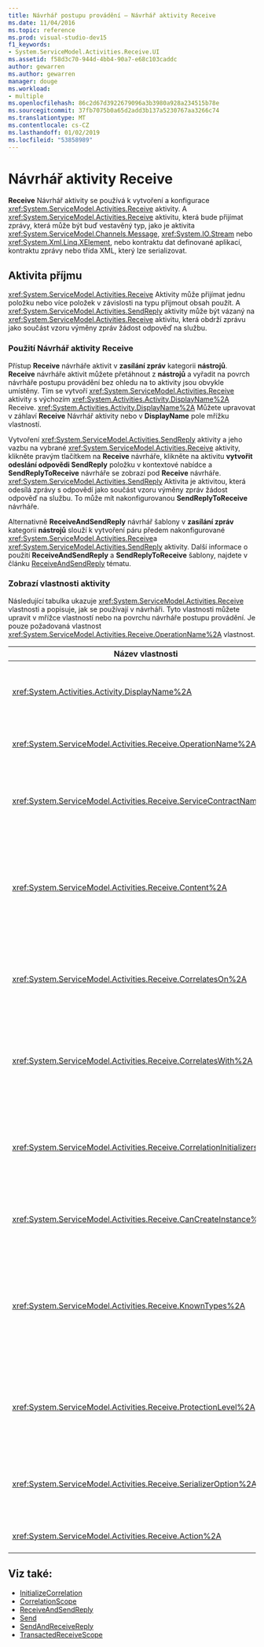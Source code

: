 ```yaml
---
title: Návrhář postupu provádění – Návrhář aktivity Receive
ms.date: 11/04/2016
ms.topic: reference
ms.prod: visual-studio-dev15
f1_keywords:
- System.ServiceModel.Activities.Receive.UI
ms.assetid: f58d3c70-944d-4bb4-90a7-e68c103caddc
author: gewarren
ms.author: gewarren
manager: douge
ms.workload:
- multiple
ms.openlocfilehash: 86c2d67d3922679096a3b3980a928a234515b78e
ms.sourcegitcommit: 37fb7075b0a65d2add3b137a5230767aa3266c74
ms.translationtype: MT
ms.contentlocale: cs-CZ
ms.lasthandoff: 01/02/2019
ms.locfileid: "53858989"
---
```

# <a name="receive-activity-designer"></a>Návrhář aktivity Receive

**Receive** Návrhář aktivity se používá k vytvoření a konfigurace <xref:System.ServiceModel.Activities.Receive> aktivity. A <xref:System.ServiceModel.Activities.Receive> aktivitu, která bude přijímat zprávy, která může být buď vestavěný typ, jako je aktivita <xref:System.ServiceModel.Channels.Message>, <xref:System.IO.Stream> nebo <xref:System.Xml.Linq.XElement>, nebo kontraktu dat definované aplikací, kontraktu zprávy nebo třída XML, který lze serializovat.

## <a name="the-receive-activity"></a>Aktivita příjmu

<xref:System.ServiceModel.Activities.Receive> Aktivity může přijímat jednu položku nebo více položek v závislosti na typu přijmout obsah použít. A <xref:System.ServiceModel.Activities.SendReply> aktivity může být vázaný na <xref:System.ServiceModel.Activities.Receive> aktivitu, která obdrží zprávu jako součást vzoru výměny zpráv žádost odpověď na službu.

### <a name="using-the-receive-activity-designer"></a>Použití Návrhář aktivity Receive

Přístup **Receive** návrháře aktivit v **zasílání zpráv** kategorii **nástrojů**. **Receive** návrháře aktivit můžete přetáhnout z **nástrojů** a vyřadit na povrch návrháře postupu provádění bez ohledu na to aktivity jsou obvykle umístěny. Tím se vytvoří <xref:System.ServiceModel.Activities.Receive> aktivity s výchozím <xref:System.Activities.Activity.DisplayName%2A> Receive. <xref:System.Activities.Activity.DisplayName%2A> Můžete upravovat v záhlaví **Receive** Návrhář aktivity nebo v **DisplayName** pole mřížku vlastností.

Vytvoření <xref:System.ServiceModel.Activities.SendReply> aktivity a jeho vazbu na vybrané <xref:System.ServiceModel.Activities.Receive> aktivity, klikněte pravým tlačítkem na **Receive** návrháře, klikněte na aktivitu **vytvořit odeslání odpovědi SendReply** položku v kontextové nabídce a **SendReplyToReceive** návrháře se zobrazí pod **Receive** návrháře. <xref:System.ServiceModel.Activities.SendReply> Aktivita je aktivitou, která odesílá zprávy s odpovědí jako součást vzoru výměny zpráv žádost odpověď na službu. To může mít nakonfigurovanou **SendReplyToReceive** návrháře.

Alternativně **ReceiveAndSendReply** návrhář šablony v **zasílání zpráv** kategorii **nástrojů** slouží k vytvoření páru předem nakonfigurované <xref:System.ServiceModel.Activities.Receive>a <xref:System.ServiceModel.Activities.SendReply> aktivity. Další informace o použití **ReceiveAndSendReply** a **SendReplyToReceive** šablony, najdete v článku [ReceiveAndSendReply](../workflow-designer/receiveandsendreply-template-designer.md) tématu.

### <a name="the-receive-activity-properties"></a>Zobrazí vlastnosti aktivity

Následující tabulka ukazuje <xref:System.ServiceModel.Activities.Receive> vlastnosti a popisuje, jak se používají v návrháři. Tyto vlastnosti můžete upravit v mřížce vlastností nebo na povrchu návrháře postupu provádění. Je pouze požadovaná vlastnost <xref:System.ServiceModel.Activities.Receive.OperationName%2A> vlastnost.


| Název vlastnosti | Požadováno | Použití |
|-|----------|-|
| <xref:System.Activities.Activity.DisplayName%2A> | False | Určuje popisný název <xref:System.ServiceModel.Activities.Receive> aktivity. Výchozí hodnota je Receive.<br /><br /> Ačkoli použití jinou než výchozí hodnotu pro popisný <xref:System.Activities.Activity.DisplayName%2A> není bezpodmínečně nutné, je vhodné použít taková hodnota. |
| <xref:System.ServiceModel.Activities.Receive.OperationName%2A> | Pravda | Určuje název operace služby implementovaná tímto objektem <xref:System.ServiceModel.Activities.Receive> aktivity. Tato vlastnost se používá k sestavení kompletních výchozí hodnota **akce** vlastnost Pokud **akce** není explicitně nastavena vlastnost. |
| <xref:System.ServiceModel.Activities.Receive.ServiceContractName%2A> | False | Určuje název kontraktu služby. Tato vlastnost slouží k operacím služby skupiny do jednotlivých služeb smluv. Všechny <xref:System.ServiceModel.Activities.Receive> aktivity, které mají stejné <xref:System.ServiceModel.Activities.Receive.ServiceContractName%2A> jsou seskupené do stejné kontrakt služby (typ portu WSDL). Výchozí hodnota je plně kvalifikovaný název CLR aktivity nejvyšší úrovně (kořenový). |
| <xref:System.ServiceModel.Activities.Receive.Content%2A> | False | Určuje zprávu nebo parametr obsah, který se zobrazí. Může se jednat buď <xref:System.ServiceModel.Activities.ReceiveMessageContent> aktivity nebo <xref:System.ServiceModel.Activities.ReceiveParametersContent> aktivity. Tato vlastnost upravit tak, že vyberete tlačítko se třemi tečkami vedle **obsahu** v mřížce vlastností nebo kliknutím **definovat...**  tlačítko vedle **obsahu** popisek **Receive** povrch návrháře aktivit. Obě zobrazení **definici obsahu** dialogového okna. Další informace o tom, jak pomocí tohoto políčka, najdete v článku [obsahu dialogové okno Definice](../workflow-designer/content-definition-dialog-box.md) tématu. |
| <xref:System.ServiceModel.Activities.Receive.CorrelatesOn%2A> | False | Určuje korelace mezi <xref:System.ServiceModel.Activities.Receive> aktivit v servisní operace pracovního postupu s <xref:System.ServiceModel.MessageQuerySet> objektu. Klikněte na tlačítko se třemi tečkami vedle <xref:System.ServiceModel.Activities.Receive.CorrelatesOn%2A> vlastnost v mřížce vlastnosti otevřít **definice vlastnosti CorrelatesOn** dialogové okno. Další informace o použití tohoto dialogového okna, najdete v článku [obsahu dialogové okno Definice](../workflow-designer/content-definition-dialog-box.md) tématu. |
| <xref:System.ServiceModel.Activities.Receive.CorrelatesWith%2A> | False | Určuje, <xref:System.ServiceModel.Activities.CorrelationHandle> využívá ke směrování do instance pracovního postupu odpovídající zprávu.<br /><br /> Klikněte na tlačítko se třemi tečkami vedle <xref:System.ServiceModel.Activities.Receive.CorrelatesWith%2A> vlastnost v mřížce vlastnosti otevřít **Editor výrazů** dialogové okno. Další informace o použití tohoto dialogového okna, najdete v článku [jak: Pomocí editoru výrazů](../workflow-designer/how-to-use-the-expression-editor.md) tématu. |
| <xref:System.ServiceModel.Activities.Receive.CorrelationInitializers%2A> | False | Určuje kolekci <xref:System.ServiceModel.Activities.CorrelationInitializer> objekty, které inicializovat více <xref:System.ServiceModel.Activities.CorrelationHandle> objekty, které to nakonfigurovat <xref:System.ServiceModel.Activities.Receive> aktivity v pracovním postupu. Klikněte na tlačítko se třemi tečkami vedle <xref:System.ServiceModel.Activities.Receive.CorrelationInitializers%2A> vlastnost v mřížce vlastnosti otevřít **přidat inicializátory korelace** dialogové okno. Další informace o použití tohoto pole, najdete v článku [dialogové okno Přidat inicializátory korelace](../workflow-designer/add-correlationinitializers-dialog-box.md) tématu. |
| <xref:System.ServiceModel.Activities.Receive.CanCreateInstance%2A> | False | Určuje hodnotu, která určuje, zda zpracovat zprávu, pokud zpráva neodpovídá existující instance pracovního postupu je vytvořena nová instance pracovního postupu. Pokud je hodnota nastavena na **true**, zpracovat zprávu, pokud zpráva není korelují s existující instancí pracovního postupu je vytvořena nová instance pracovního postupu. |
| <xref:System.ServiceModel.Activities.Receive.KnownTypes%2A> | False | Určuje kolekci známých typů pro operaci služby implementovaná tímto objektem <xref:System.ServiceModel.Activities.Receive> aktivity. Tuto vlastnost byste měli použít ve spojení s <xref:System.ServiceModel.Activities.Receive.SerializerOption%2A> nastavenou na <xref:System.Runtime.Serialization.DataContractSerializer>. Se ignoruje, pokud <xref:System.Xml.Serialization.XmlSerializer> se používá.<br /><br /> Vyberte tlačítko se třemi tečkami vedle **KnownTypes** v mřížce vlastností zobrazíte **Editor typu kolekce** dialogovému oknu, pomocí kterého můžete přidat odpovídající typy. Další informace o použití tohoto pole, najdete v článku [dialogové okno Editor typu kolekce](../workflow-designer/type-collection-editor-dialog-box.md) tématu. |
| <xref:System.ServiceModel.Activities.Receive.ProtectionLevel%2A> | False | Určuje, <xref:System.Net.Security.ProtectionLevel> zprávy.<br /><br /> 1. <xref:System.Net.Security.ProtectionLevel> znamená, že jenom ověřování.<br />2. <xref:System.Net.Security.ProtectionLevel> znamená, že podepsat data k zajištění integrity dat přenášených.<br />3. <xref:System.Net.Security.ProtectionLevel> znamená, že šifrování a podepisování dat k zajištění důvěrnost a integrita dat přenášených. |
| <xref:System.ServiceModel.Activities.Receive.SerializerOption%2A> | False | Určuje typ serializátoru pro operaci služby, které jsou implementované <xref:System.ServiceModel.Activities.Receive> aktivity. Výchozí hodnota je <xref:System.Runtime.Serialization.DataContractSerializer>, který serializuje a deserializuje instance typu do datový proud XML nebo dokument, který používá zadaný datový kontrakt. <xref:System.Xml.Serialization.XmlSerializer> Lze také pokud je potřeba použít větší kontrolu nad XML. |
| <xref:System.ServiceModel.Activities.Receive.Action%2A> | False | Určuje akci záhlaví zprávy. Pokud není explicitně nastavena, její výchozí hodnota je: https://tempuri.org/{service obor názvů kontraktu} / {název kontraktu služby} / {název operace}. |

## <a name="see-also"></a>Viz také:

- [InitializeCorrelation](../workflow-designer/initializecorrelation-activity-designer.md)
- [CorrelationScope](../workflow-designer/correlationscope-activity-designer.md)
- [ReceiveAndSendReply](../workflow-designer/receiveandsendreply-template-designer.md)
- [Send](../workflow-designer/send-activity-designer.md)
- [SendAndReceiveReply](../workflow-designer/sendandreceivereply-template-designer.md)
- [TransactedReceiveScope](../workflow-designer/transactedreceivescope-activity-designer.md)
